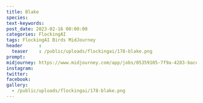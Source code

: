 ```yaml
---
title: Blake
species: 
text-keywords: 
post_date: 2023-02-16 00:00:00
categories: FlockingAI
tags: FlockingAI Birds MidJourney 
header      :
  teaser    : /public/uploads/flockingai/178-blake.png
prompt: 
midjourney: https://www.midjourney.com/app/jobs/05359105-7f9a-4283-bace-66a873286eef
instagram: 
twitter: 
facebook: 
gallery: 
  - /public/uploads/flockingai/178-blake.png
---
```


